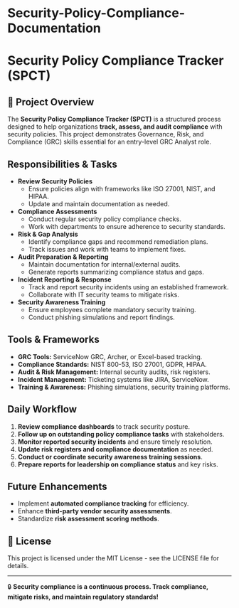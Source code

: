 # Security-Policy-Compliance-Documentation

# Security Policy Compliance Tracker (SPCT)

## 📌 Project Overview
The **Security Policy Compliance Tracker (SPCT)** is a structured process designed to help organizations **track, assess, and audit compliance** with security policies. This project demonstrates Governance, Risk, and Compliance (GRC) skills essential for an entry-level GRC Analyst role.

## Responsibilities & Tasks
- **Review Security Policies**
  - Ensure policies align with frameworks like ISO 27001, NIST, and HIPAA.
  - Update and maintain documentation as needed.
- **Compliance Assessments**
  - Conduct regular security policy compliance checks.
  - Work with departments to ensure adherence to security standards.
- **Risk & Gap Analysis**
  - Identify compliance gaps and recommend remediation plans.
  - Track issues and work with teams to implement fixes.
- **Audit Preparation & Reporting**
  - Maintain documentation for internal/external audits.
  - Generate reports summarizing compliance status and gaps.
- **Incident Reporting & Response**
  - Track and report security incidents using an established framework.
  - Collaborate with IT security teams to mitigate risks.
- **Security Awareness Training**
  - Ensure employees complete mandatory security training.
  - Conduct phishing simulations and report findings.

## Tools & Frameworks
- **GRC Tools:** ServiceNow GRC, Archer, or Excel-based tracking.
- **Compliance Standards:** NIST 800-53, ISO 27001, GDPR, HIPAA.
- **Audit & Risk Management:** Internal security audits, risk registers.
- **Incident Management:** Ticketing systems like JIRA, ServiceNow.
- **Training & Awareness:** Phishing simulations, security training platforms.

## Daily Workflow
1. **Review compliance dashboards** to track security posture.
2. **Follow up on outstanding policy compliance tasks** with stakeholders.
3. **Monitor reported security incidents** and ensure timely resolution.
4. **Update risk registers and compliance documentation** as needed.
5. **Conduct or coordinate security awareness training sessions**.
6. **Prepare reports for leadership on compliance status** and key risks.

## Future Enhancements
- Implement **automated compliance tracking** for efficiency.
- Enhance **third-party vendor security assessments**.
- Standardize **risk assessment scoring methods**.

## 📜 License
This project is licensed under the MIT License - see the LICENSE file for details.


---

🔒 **Security compliance is a continuous process. Track compliance, mitigate risks, and maintain regulatory standards!**

